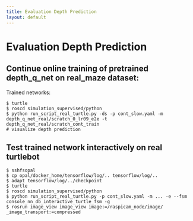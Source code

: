 ```yaml
---
title: Evaluation Depth Prediction
layout: default
---
```


# Evaluation Depth Prediction

## Continue online training of pretrained depth_q_net on real_maze dataset:

Trained networks:

```
$ turtle
$ roscd simulation_supervised/python
$ python run_script_real_turtle.py -ds -p cont_slow.yaml -m depth_q_net_real/scratch_0_lr09_e2e -t depth_q_net_real/scratch_cont_train
# visualize depth prediction
```


## Test trained network interactively on real turtlebot

```
$ sshfsopal
$ cp opal/docker_home/tensorflow/log/.. tensorflow/log/..
$ adapt tensorflow/log/../checkpoint
$ turtle
$ roscd simulation_supervised/python
$ python run_script_real_turtle.py -p cont_slow.yaml -m ... -e --fsm console_nn_db_interactive_turtle_fsm -g
$ rosrun image_view image_view image:=/raspicam_node/image/ _image_transport:=compressed
```

